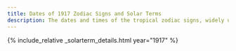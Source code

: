 ```yaml
---
title: Dates of 1917 Zodiac Signs and Solar Terms
description: The dates and times of the tropical zodiac signs, widely used in western astrology, and solar terms of year 1917
---
```

{% include_relative _solarterm_details.html year="1917" %}
